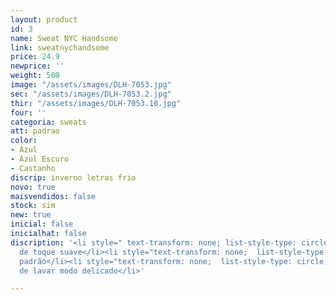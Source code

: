 ```yaml
---
layout: product
id: 3
name: Sweat NYC Handsome
link: sweatnychandsome
price: 24.9
newprice: ''
weight: 500
image: "/assets/images/DLH-7053.jpg"
sec: "/assets/images/DLH-7053.2.jpg"
thir: "/assets/images/DLH-7053.10.jpg"
four: ''
categoria: sweats
att: padrao
color:
- Azul
- Azul Escuro
- Castanho
discrip: inverno letras frio
novo: true
maisvendidos: false
stock: sim
new: true
inicial: false
inicialhat: false
discription: '<li style=" text-transform: none; list-style-type: circle; ">Tecido
  de toque suave</li><li style="text-transform: none;  list-style-type: circle; ">Sweat
  padrão</li><li style="text-transform: none;  list-style-type: circle; ">Máquina
  de lavar modo delicado</li>'

---
```

